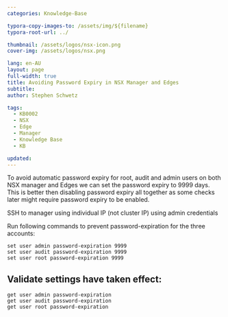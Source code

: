 ```yaml
---
categories: Knowledge-Base

typora-copy-images-to: /assets/img/${filename}
typora-root-url: ../

thumbnail: /assets/logos/nsx-icon.png
cover-img: /assets/logos/nsx.png

lang: en-AU
layout: page
full-width: true
title: Avoiding Password Expiry in NSX Manager and Edges
subtitle: 
author: Stephen Schwetz

tags: 
  - KB0002
  - NSX
  - Edge
  - Manager
  - Knowledge Base
  - KB

updated: 
---
```


To avoid automatic password expiry for root, audit and admin users on both NSX manager and Edges we can set the password expiry to 9999 days. This is better then disabling password expiry all together as some checks later might require password expiry to be enabled.

SSH to manager using individual IP (not cluster IP) using admin credentials


Run following commands to prevent password-expiration for the three accounts:

```
set user admin password-expiration 9999
set user audit password-expiration 9999
set user root password-expiration 9999
```

## Validate settings have taken effect:

```
get user admin password-expiration
get user audit password-expiration
get user root password-expiration
```

